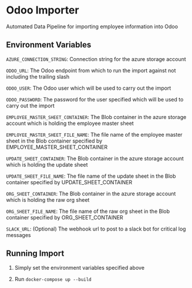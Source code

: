# Odoo Importer 

Automated Data Pipeline for importing employee information into Odoo 


## Environment Variables 

```AZURE_CONNECTION_STRING```: Connection string for the azure storage account 

```ODOO_URL```: The Odoo endpoint from which to run the import against not including the trailing slash

```ODOO_USER```: The Odoo user which will be used to carry out the import 

```ODOO_PASSWORD```: The password for the user specified which will be used to carry out the import 

```EMPLOYEE_MASTER_SHEET_CONTAINER```: The Blob container in the azure storage account which is holding the employee master sheet

```EMPLOYEE_MASTER_SHEET_FILE_NAME```: The file name of the employee master sheet in the Blob container specified by EMPLOYEE_MASTER_SHEET_CONTAINER 

```UPDATE_SHEET_CONTAINER```: The Blob container in the azure storage account which is holding the update sheet 

```UPDATE_SHEET_FILE_NAME```: The file name of the update sheet in the Blob container specified by UPDATE_SHEET_CONTAINER

```ORG_SHEET_CONTAINER```: The Blob container in the azure storage account which is holding the raw org sheet 

```ORG_SHEET_FILE_NAME```: The file name of the raw org sheet in the Blob container specified by ORG_SHEET_CONTAINER

```SLACK_URL```: (Optional) The webhook url to post to a slack bot for critical log messages 

## Running Import 

1. Simply set the environment variables specified above 

2. Run ```docker-compose up --build```